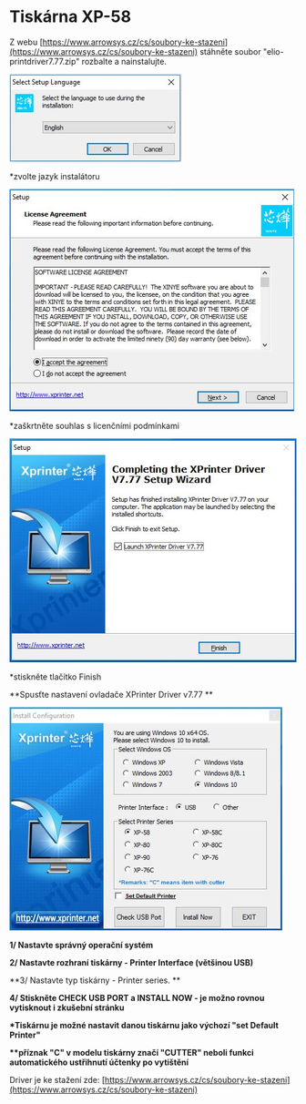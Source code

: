 # Tiskárna XP-58

Z webu [https://www.arrowsys.cz/cs/soubory-ke-stazeni](https://www.arrowsys.cz/cs/soubory-ke-stazeni) stáhněte soubor "elio-printdriver7.77.zip" rozbalte a nainstalujte.

![](/assets/instalaceXP58-1.JPG)

\*zvolte jazyk instalátoru

![](/assets/instalaceXP58-2.JPG)

\*zaškrtněte souhlas s licenčními podmínkami

![](/assets/instalaceXP58-3.JPG)

\*stiskněte tlačítko Finish

**Spusťte nastavení ovladače XPrinter Driver v7.77 **

![](/assets/instalaceXP58-4.JPG)

**1/ Nastavte správný operační systém**

**2/ Nastavte rozhraní tiskárny - Printer Interface \(většinou USB\)**

**3/ Nastavte typ tiskárny - Printer series. **

**4/ Stiskněte CHECK USB PORT a INSTALL NOW - je možno rovnou vytisknout i zkušební stránku**

**\*Tiskárnu je možné nastavit danou tiskárnu jako výchozí  "set Default Printer"**

**\*\*příznak "C" v modelu tiskárny značí "CUTTER" neboli funkci automatického ustřihnutí účtenky po vytištění**

Driver je ke stažení zde: [https://www.arrowsys.cz/cs/soubory-ke-stazeni](https://www.arrowsys.cz/cs/soubory-ke-stazeni)

